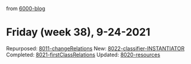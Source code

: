 from [6000-blog](../../../6000-blog.md)
# Friday (week 38), 9-24-2021
Repurposed: [8011-changeRelations](../../../../8activities/8011-changeRelations.md)
New: [8022-classifier-INSTANTIATOR](8022-classifier-INSTANTIATOR.md)
Completed: [8021-firstClassRelations](8021-firstClassRelations.md)
Updated: [8020-resources](../../../../8activities/8020-resources.md)
